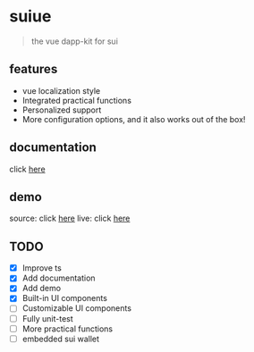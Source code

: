 # suiue

> the vue dapp-kit for sui


## features

- vue localization style
- Integrated practical functions
- Personalized support
- More configuration options, and it also works out of the box!

## documentation

click [here](https://suiue.suifans.org/)

## demo

source: click [here](./packages/demo)
live: click [here](https://suiue.suifans.org/demo)

## TODO
- [x] Improve ts
- [x] Add documentation
- [x] Add demo
- [x] Built-in UI components
- [ ] Customizable UI components
- [ ] Fully unit-test
- [ ] More practical functions
- [ ] embedded sui wallet